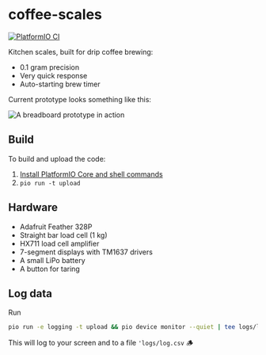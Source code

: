 # coffee-scales

[![PlatformIO CI](https://github.com/mortenfyhn/coffee-scales/actions/workflows/main.yml/badge.svg)](https://github.com/mortenfyhn/coffee-scales/actions/workflows/main.yml)

Kitchen scales, built for drip coffee brewing:

* 0.1 gram precision
* Very quick response
* Auto-starting brew timer

Current prototype looks something like this:

![A breadboard prototype in action](https://i.imgur.com/sJAW9rS.jpg)

## Build

To build and upload the code:

1. [Install PlatformIO Core and shell commands](https://docs.platformio.org/en/latest/core/installation/index.html)
2. `pio run -t upload`

## Hardware

* Adafruit Feather 328P
* Straight bar load cell (1 kg)
* HX711 load cell amplifier
* 7-segment displays with TM1637 drivers
* A small LiPo battery
* A button for taring

## Log data

Run

```sh
pio run -e logging -t upload && pio device monitor --quiet | tee logs/log.csv
```

This will log to your screen and to a file `'logs/log.csv` 🪵
